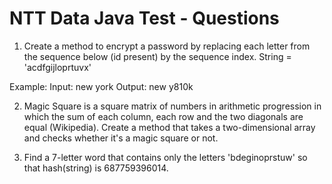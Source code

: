 # NTT Data Java Test - Questions

1. Create a method to encrypt a password by replacing each letter from the sequence below (id present) by the sequence index.
String = 'acdfgijloprtuvx'

Example:
Input: new york
Output: new y810k

2. Magic Square is a square matrix of numbers in arithmetic progression in which the sum of each column, each row and the two diagonals are equal (Wikipedia). Create a
method that takes a two-dimensional array and checks whether it's a magic square or not.

3. Find a 7-letter word that contains only the letters 'bdeginoprstuw' so that hash(string) is 687759396014.
